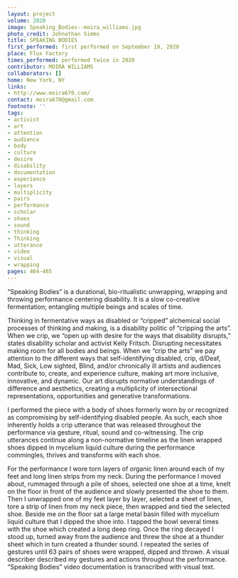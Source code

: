 ```yaml
---
layout: project
volume: 2020
image: Speaking_Bodies--moira_williams.jpg
photo_credit: Johnathan Simms
title: SPEAKING BODIES
first_performed: first performed on September 19, 2020
place: Flux Factory
times_performed: performed twice in 2020
contributor: MOIRA WILLIAMS
collaborators: []
home: New York, NY
links:
- http://www.moira670.com/
contact: moira670@gmail.com
footnote: ''
tags:
- activist
- art
- attention
- audience
- body
- culture
- desire
- disability
- documentation
- experience
- layers
- multiplicity
- pairs
- performance
- scholar
- shoes
- sound
- thinking
- Thinking
- utterance
- video
- visual
- wrapping
pages: 464-465
---
```



“Speaking Bodies” is a durational, bio-ritualistic unwrapping, wrapping and throwing performance centering disability. It is a slow co-creative fermentation; entangling multiple beings and scales of time. 

Thinking in fermentative ways as disabled or “cripped” alchemical social processes of thinking and making, is a disability politic of “cripping the arts”. When we crip, we “open up with desire for the ways that disability disrupts,” states disability scholar and activist Kelly Fritsch. Disrupting necessitates making room for all bodies and beings. When we “crip the arts” we pay attention to the different ways that self-identifying disabled, crip, d/Deaf, Mad, Sick, Low sighted, Blind, and/or chronically ill artists and audiences contribute to, create, and experience culture, making art more inclusive, innovative, and dynamic. Our art disrupts normative understandings of difference and aesthetics, creating a multiplicity of intersectional representations, opportunities and generative transformations.

I performed the piece with a body of shoes formerly worn by or recognized as compromising by self-identifying disabled people. As such, each shoe inherently holds a crip utterance that was released throughout the performance via gesture, ritual, sound and co-witnessing. The crip utterances continue along a non-normative timeline as the linen wrapped shoes dipped in mycelium liquid culture during the performance commingles, thrives and transforms with each shoe.

For the performance I wore torn layers of organic linen around each of my feet and long linen strips from my neck. During the performance I moved about, rummaged through a pile of shoes, selected one shoe at a time, knelt on the floor in front of the audience and slowly presented the shoe to them. Then I unwrapped one of my feet layer by layer, selected a sheet of linen, tore a strip of linen from my neck piece, then wrapped and tied the selected shoe. Beside me on the floor sat a large metal basin filled with mycelium liquid culture that I dipped the shoe into. I tapped the bowl several times with the shoe which created a long deep ring. Once the ring decayed I stood up, turned away from the audience and threw the shoe at a thunder sheet which in turn created a thunder sound. I repeated the series of gestures until 63 pairs of shoes were wrapped, dipped and thrown. A visual describer described my gestures and actions throughout the performance. “Speaking Bodies” video documentation is transcribed with visual text.
